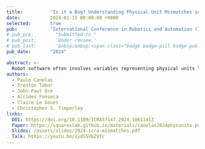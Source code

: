 ```yaml
---
title:          "Is it a Bug? Understanding Physical Unit Mismatches in Robot Software"
date:           2024-01-15 00:00:00 +0800
selected:       true
pub:            "International Conference in Robotics and Automation (ICRA)"
# pub_pre:        "Submitted to "
# pub_post:       'Under review.'
# pub_last:       '&nbsp;&nbsp;<span class="badge badge-pill badge-publication badge-success">Just Accepted!</span>'
pub_date:       "2024"

abstract: >-
  Robot software often involves variables representing physical units like meters and seconds. Incorrect operations on these units can cause dangerous system behaviors, and detecting such errors manually is challenging. Current analysis techniques use dimensional analysis rules to find mismatches but often flag intentional mismatches, leading to false positives  that impede robotics developer trust and productivity. This study inspects 180 errors detected by the Phys tool and identifies three types of physical unit mismatches, categorizing them into eight high-level categories. We find that developers often introduce intentional mismatches, such as differential drives, small angle approximations, and controls.
authors:
  - Paulo Canelas
  - Trenton Tabor
  - John-Paul Ore
  - Alcides Fonseca
  - Claire Le Goues
  - Christopher S. Timperley
links:
  DOI: https://doi.org/10.1109/ICRA57147.2024.10611413
  Paper: https://squareslab.github.io/materials/canelas2024physunits.pdf
  Slides: /assets/slides/2024-icra-mismatches.pdf
  Talk: https://youtu.be/1ydS5VbZVfc
---
```

